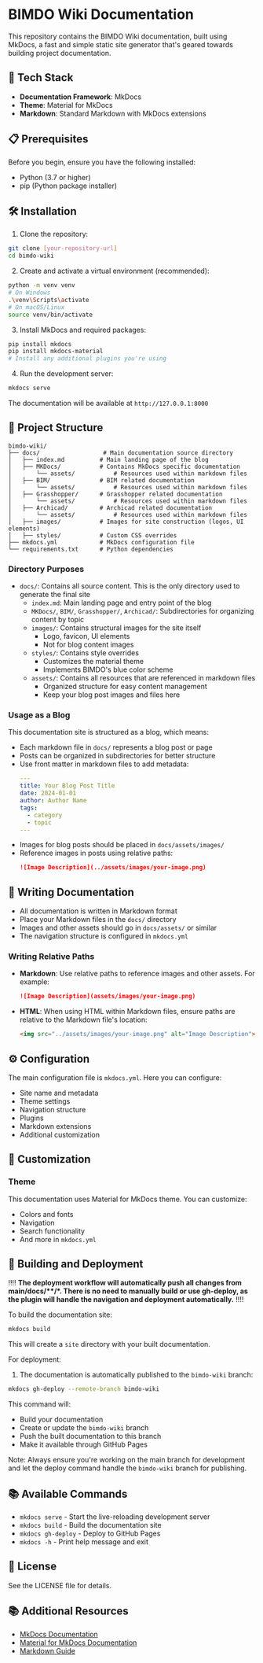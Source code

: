 # BIMDO Wiki Documentation

This repository contains the BIMDO Wiki documentation, built using MkDocs, a fast and simple static site generator that's geared towards building project documentation.

## 🚀 Tech Stack

- **Documentation Framework**: MkDocs
- **Theme**: Material for MkDocs
- **Markdown**: Standard Markdown with MkDocs extensions

## 📋 Prerequisites

Before you begin, ensure you have the following installed:
- Python (3.7 or higher)
- pip (Python package installer)

## 🛠️ Installation

1. Clone the repository:
```bash
git clone [your-repository-url]
cd bimdo-wiki
```

2. Create and activate a virtual environment (recommended):
```bash
python -m venv venv
# On Windows
.\venv\Scripts\activate
# On macOS/Linux
source venv/bin/activate
```

3. Install MkDocs and required packages:
```bash
pip install mkdocs
pip install mkdocs-material
# Install any additional plugins you're using
```

4. Run the development server:
```bash
mkdocs serve
```

The documentation will be available at `http://127.0.0.1:8000`

## 📁 Project Structure

```
bimdo-wiki/
├── docs/                  # Main documentation source directory
│   ├── index.md          # Main landing page of the blog
│   ├── MKDocs/           # Contains MkDocs specific documentation
│       └── assets/           # Resources used within markdown files
│   ├── BIM/              # BIM related documentation
│       └── assets/           # Resources used within markdown files
│   ├── Grasshopper/      # Grasshopper related documentation
│       └── assets/           # Resources used within markdown files
│   ├── Archicad/         # Archicad related documentation
│       └── assets/           # Resources used within markdown files
│   ├── images/           # Images for site construction (logos, UI elements)
│   ├── styles/           # Custom CSS overrides
├── mkdocs.yml            # MkDocs configuration file
└── requirements.txt      # Python dependencies
```

### Directory Purposes

- `docs/`: Contains all source content. This is the only directory used to generate the final site
  - `index.md`: Main landing page and entry point of the blog
  - `MKDocs/`, `BIM/`, `Grasshopper/`, `Archicad/`: Subdirectories for organizing content by topic
  - `images/`: Contains structural images for the site itself
    - Logo, favicon, UI elements
    - Not for blog content images
  - `styles/`: Contains style overrides
    - Customizes the material theme
    - Implements BIMDO's blue color scheme
  - `assets/`: Contains all resources that are referenced in markdown files
    - Organized structure for easy content management
    - Keep your blog post images and files here

### Usage as a Blog

This documentation site is structured as a blog, which means:
- Each markdown file in `docs/` represents a blog post or page
- Posts can be organized in subdirectories for better structure
- Use front matter in markdown files to add metadata:
  ```yaml
  ---
  title: Your Blog Post Title
  date: 2024-01-01
  author: Author Name
  tags:
    - category
    - topic
  ---
  ```
- Images for blog posts should be placed in `docs/assets/images/`
- Reference images in posts using relative paths:
  ```markdown
  ![Image Description](../assets/images/your-image.png)
  ```

## 📝 Writing Documentation

- All documentation is written in Markdown format
- Place your Markdown files in the `docs/` directory
- Images and other assets should go in `docs/assets/` or similar
- The navigation structure is configured in `mkdocs.yml`

### Writing Relative Paths

- **Markdown**: Use relative paths to reference images and other assets. For example:
  ```markdown
  ![Image Description](assets/images/your-image.png)
  ```
- **HTML**: When using HTML within Markdown files, ensure paths are relative to the Markdown file's location:
  ```html
  <img src="../assets/images/your-image.png" alt="Image Description">
  ```

## ⚙️ Configuration

The main configuration file is `mkdocs.yml`. Here you can configure:
- Site name and metadata
- Theme settings
- Navigation structure
- Plugins
- Markdown extensions
- Additional customization

## 🎨 Customization

### Theme

This documentation uses Material for MkDocs theme. You can customize:
- Colors and fonts
- Navigation
- Search functionality
- And more in `mkdocs.yml`

## 🚀 Building and Deployment

‼️‼️ __The deployment workflow will automatically push all changes from main/docs/**/*. There is no need to manually build or use gh-deploy, as the plugin will handle the navigation and deployment automatically.__ ‼️‼️

To build the documentation site:
```bash
mkdocs build
```

This will create a `site` directory with your built documentation.

For deployment:
1. The documentation is automatically published to the `bimdo-wiki` branch:
```bash
mkdocs gh-deploy --remote-branch bimdo-wiki
```

This command will:
- Build your documentation
- Create or update the `bimdo-wiki` branch
- Push the built documentation to this branch
- Make it available through GitHub Pages

Note: Always ensure you're working on the main branch for development and let the deploy command handle the `bimdo-wiki` branch for publishing.

## 📚 Available Commands

- `mkdocs serve` - Start the live-reloading development server
- `mkdocs build` - Build the documentation site
- `mkdocs gh-deploy` - Deploy to GitHub Pages
- `mkdocs -h` - Print help message and exit

## 📄 License

See the LICENSE file for details.

## 📚 Additional Resources

- [MkDocs Documentation](https://www.mkdocs.org/)
- [Material for MkDocs Documentation](https://squidfunk.github.io/mkdocs-material/)
- [Markdown Guide](https://www.markdownguide.org/)

